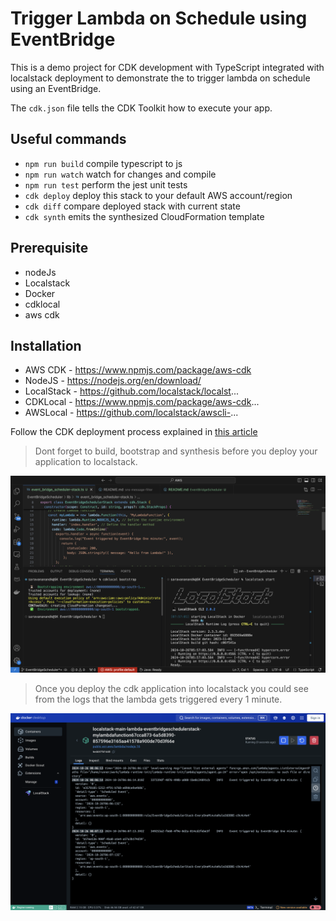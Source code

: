 # Trigger Lambda on Schedule using EventBridge

This is a demo project for CDK development with TypeScript integrated with localstack deployment to demonstrate the to trigger lambda on schedule using an EventBridge.

The `cdk.json` file tells the CDK Toolkit how to execute your app.

## Useful commands

* `npm run build`   compile typescript to js
* `npm run watch`   watch for changes and compile
* `npm run test`    perform the jest unit tests
* `cdk deploy`      deploy this stack to your default AWS account/region
* `cdk diff`        compare deployed stack with current state
* `cdk synth`       emits the synthesized CloudFormation template

## Prerequisite
- nodeJs 
- Localstack 
- Docker
- cdklocal
- aws cdk

## Installation
- AWS CDK - https://www.npmjs.com/package/aws-cdk  
- NodeJS - https://nodejs.org/en/download/
- LocalStack - https://github.com/localstack/localst...
- CDKLocal - https://www.npmjs.com/package/aws-cdk...
- AWSLocal -  https://github.com/localstack/awscli-...

Follow the CDK deployment process explained in [this article](https://www.linkedin.com/pulse/aws-cdk-localstack-integration-simplifying-cloud-development-k-btjue/)

> Dont forget to build, bootstrap and synthesis before you deploy your application to localstack.

![Solution](localstack_start.png)

> Once you deploy the cdk application into localstack you could see from the logs that the lambda gets triggered every 1 minute.

![Solution](img/lambda_logs.png)